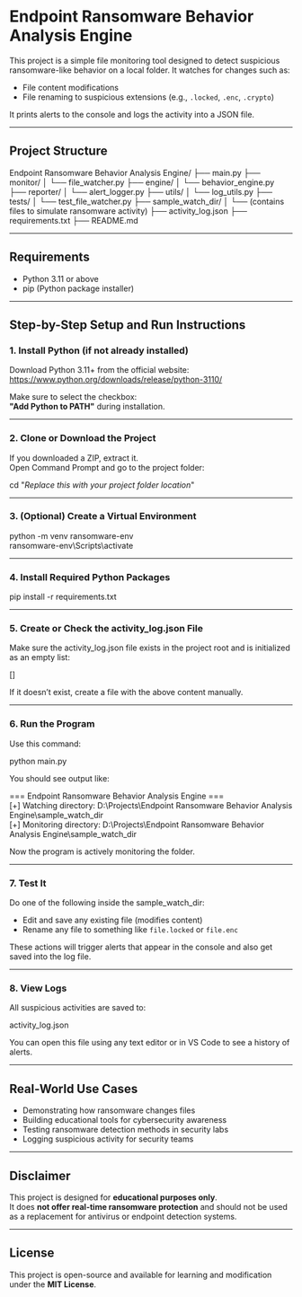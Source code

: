 # Endpoint Ransomware Behavior Analysis Engine

This project is a simple file monitoring tool designed to detect suspicious ransomware-like behavior on a local folder. It watches for changes such as:

- File content modifications  
- File renaming to suspicious extensions (e.g., `.locked`, `.enc`, `.crypto`)  

It prints alerts to the console and logs the activity into a JSON file.

---

##  Project Structure

Endpoint Ransomware Behavior Analysis Engine/
├── main.py
├── monitor/
│   └── file_watcher.py
├── engine/
│   └── behavior_engine.py
├── reporter/
│   └── alert_logger.py
├── utils/
│   └── log_utils.py
├── tests/
│   └── test_file_watcher.py
├── sample_watch_dir/
│   └── (contains files to simulate ransomware activity)
├── activity_log.json
├── requirements.txt
├── README.md

---

## Requirements

- Python 3.11 or above  
- pip (Python package installer)  

---

## Step-by-Step Setup and Run Instructions

### 1. Install Python (if not already installed)

Download Python 3.11+ from the official website:  
https://www.python.org/downloads/release/python-3110/  

Make sure to select the checkbox:  
**"Add Python to PATH"** during installation.  

---

### 2. Clone or Download the Project

If you downloaded a ZIP, extract it.  
Open Command Prompt and go to the project folder:

cd "*Replace this with your project folder location*"

---

### 3. (Optional) Create a Virtual Environment

python -m venv ransomware-env  
ransomware-env\Scripts\activate  

---

### 4. Install Required Python Packages

pip install -r requirements.txt  

---

### 5. Create or Check the activity_log.json File

Make sure the activity_log.json file exists in the project root and is initialized as an empty list:

[]

If it doesn’t exist, create a file with the above content manually.

---

### 6. Run the Program

Use this command:

python main.py

You should see output like:

=== Endpoint Ransomware Behavior Analysis Engine ===  
[+] Watching directory: D:\Projects\Endpoint Ransomware Behavior Analysis Engine\sample_watch_dir  
[+] Monitoring directory: D:\Projects\Endpoint Ransomware Behavior Analysis Engine\sample_watch_dir  

Now the program is actively monitoring the folder.

---

### 7. Test It

Do one of the following inside the sample_watch_dir:

- Edit and save any existing file (modifies content)  
- Rename any file to something like `file.locked` or `file.enc`  

These actions will trigger alerts that appear in the console and also get saved into the log file.

---

### 8. View Logs

All suspicious activities are saved to:

activity_log.json  

You can open this file using any text editor or in VS Code to see a history of alerts.

---

##  Real-World Use Cases

- Demonstrating how ransomware changes files  
- Building educational tools for cybersecurity awareness  
- Testing ransomware detection methods in security labs  
- Logging suspicious activity for security teams  

---

##  Disclaimer

This project is designed for **educational purposes only**.  
It does **not offer real-time ransomware protection** and should not be used as a replacement for antivirus or endpoint detection systems.

---

##  License

This project is open-source and available for learning and modification under the **MIT License**.
